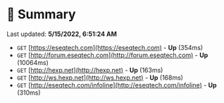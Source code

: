 # 📖 Summary
Last updated: **5/15/2022, 6:51:24 AM**

- `GET` [https://eseqtech.com](https://eseqtech.com) - **Up** (354ms)
- `GET` [http://forum.eseqtech.com](http://forum.eseqtech.com) - **Up** (10064ms)
- `GET` [http://hexp.net](http://hexp.net) - **Up** (163ms)
- `GET` [http://ws.hexp.net](http://ws.hexp.net) - **Up** (168ms)
- `GET` [http://eseqtech.com/infoline](http://eseqtech.com/infoline) - **Up** (310ms)

